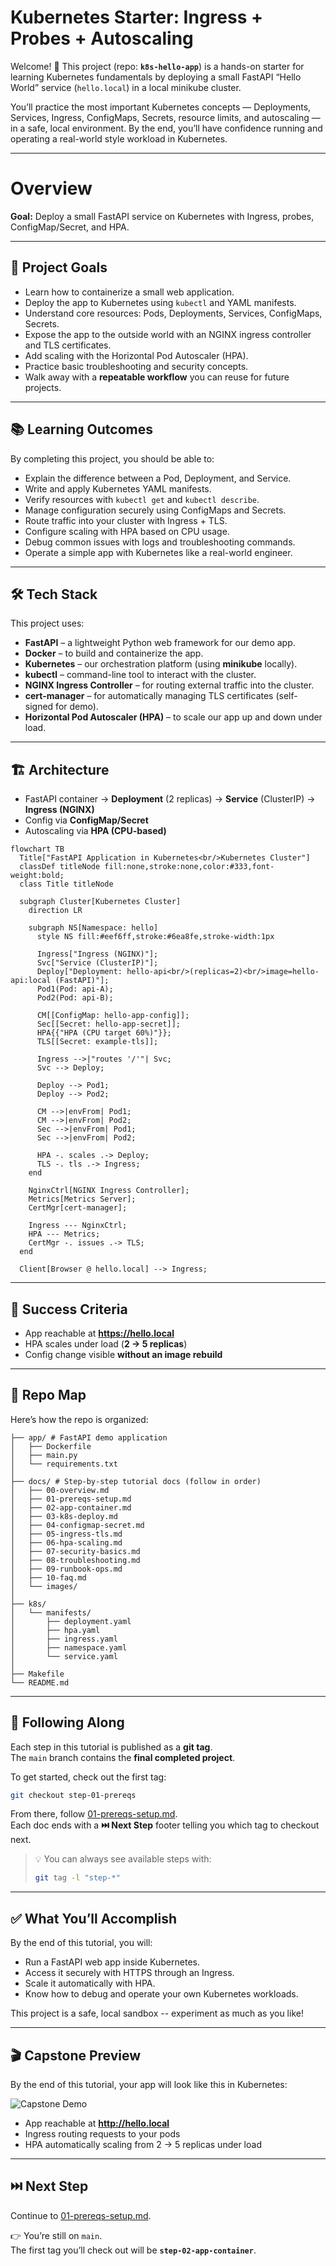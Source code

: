 # Kubernetes Starter: Ingress + Probes + Autoscaling

Welcome! 🎉 This project (repo: **`k8s-hello-app`**) is a hands-on starter for learning Kubernetes fundamentals by deploying a small FastAPI “Hello World” service (`hello.local`) in a local minikube cluster.  

You’ll practice the most important Kubernetes concepts — Deployments, Services, Ingress, ConfigMaps, Secrets, resource limits, and autoscaling — in a safe, local environment. By the end, you’ll have confidence running and operating a real-world style workload in Kubernetes.

---

# Overview

**Goal:** Deploy a small FastAPI service on Kubernetes with Ingress, probes, ConfigMap/Secret, and HPA.  

---

## 🚀 Project Goals

- Learn how to containerize a small web application.  
- Deploy the app to Kubernetes using `kubectl` and YAML manifests.  
- Understand core resources: Pods, Deployments, Services, ConfigMaps, Secrets.  
- Expose the app to the outside world with an NGINX ingress controller and TLS certificates.  
- Add scaling with the Horizontal Pod Autoscaler (HPA).  
- Practice basic troubleshooting and security concepts.  
- Walk away with a **repeatable workflow** you can reuse for future projects.  

---

## 📚 Learning Outcomes

By completing this project, you should be able to:  

- Explain the difference between a Pod, Deployment, and Service.  
- Write and apply Kubernetes YAML manifests.  
- Verify resources with `kubectl get` and `kubectl describe`.  
- Manage configuration securely using ConfigMaps and Secrets.  
- Route traffic into your cluster with Ingress + TLS.  
- Configure scaling with HPA based on CPU usage.  
- Debug common issues with logs and troubleshooting commands.  
- Operate a simple app with Kubernetes like a real-world engineer.  

---

## 🛠️ Tech Stack

This project uses:  

- **FastAPI** – a lightweight Python web framework for our demo app.  
- **Docker** – to build and containerize the app.  
- **Kubernetes** – our orchestration platform (using **minikube** locally).  
- **kubectl** – command-line tool to interact with the cluster.  
- **NGINX Ingress Controller** – for routing external traffic into the cluster.  
- **cert-manager** – for automatically managing TLS certificates (self-signed for demo).  
- **Horizontal Pod Autoscaler (HPA)** – to scale our app up and down under load.  

---

## 🏗️ Architecture

- FastAPI container → **Deployment** (2 replicas) → **Service** (ClusterIP) → **Ingress (NGINX)**  
- Config via **ConfigMap/Secret**  
- Autoscaling via **HPA (CPU-based)**  

```mermaid
flowchart TB
  Title["FastAPI Application in Kubernetes<br/>Kubernetes Cluster"]
  classDef titleNode fill:none,stroke:none,color:#333,font-weight:bold;
  class Title titleNode

  subgraph Cluster[Kubernetes Cluster]
    direction LR

    subgraph NS[Namespace: hello]
      style NS fill:#eef6ff,stroke:#6ea8fe,stroke-width:1px

      Ingress["Ingress (NGINX)"];
      Svc["Service (ClusterIP)"];
      Deploy["Deployment: hello-api<br/>(replicas=2)<br/>image=hello-api:local (FastAPI)"];
      Pod1(Pod: api-A);
      Pod2(Pod: api-B);

      CM[[ConfigMap: hello-app-config]];
      Sec[[Secret: hello-app-secret]];
      HPA{{"HPA (CPU target 60%)"}};
      TLS[[Secret: example-tls]];

      Ingress -->|"routes '/'"| Svc;
      Svc --> Deploy;

      Deploy --> Pod1;
      Deploy --> Pod2;

      CM -->|envFrom| Pod1;
      CM -->|envFrom| Pod2;
      Sec -->|envFrom| Pod1;
      Sec -->|envFrom| Pod2;

      HPA -. scales .-> Deploy;
      TLS -. tls .-> Ingress;
    end

    NginxCtrl[NGINX Ingress Controller];
    Metrics[Metrics Server];
    CertMgr[cert-manager];

    Ingress --- NginxCtrl;
    HPA --- Metrics;
    CertMgr -. issues .-> TLS;
  end

  Client[Browser @ hello.local] --> Ingress;
```

---

## 🎯 Success Criteria

- App reachable at **https://hello.local**  
- HPA scales under load (**2 → 5 replicas**)  
- Config change visible **without an image rebuild**  

---

## 📂 Repo Map

Here’s how the repo is organized:

```
├── app/ # FastAPI demo application
│   ├── Dockerfile
│   ├── main.py
│   └── requirements.txt
│
├── docs/ # Step-by-step tutorial docs (follow in order)
│   ├── 00-overview.md
│   ├── 01-prereqs-setup.md
│   ├── 02-app-container.md
│   ├── 03-k8s-deploy.md
│   ├── 04-configmap-secret.md
│   ├── 05-ingress-tls.md
│   ├── 06-hpa-scaling.md
│   ├── 07-security-basics.md
│   ├── 08-troubleshooting.md
│   ├── 09-runbook-ops.md
│   ├── 10-faq.md
│   └── images/
│
├── k8s/
│   └── manifests/
│       ├── deployment.yaml
│       ├── hpa.yaml
│       ├── ingress.yaml
│       ├── namespace.yaml
│       └── service.yaml
│
├── Makefile
└── README.md
```

---

## 🔀 Following Along

Each step in this tutorial is published as a **git tag**.  
The `main` branch contains the **final completed project**.

To get started, check out the first tag:

```bash
git checkout step-01-prereqs
```

From there, follow [01-prereqs-setup.md](01-prereqs-setup.md).  
Each doc ends with a **⏭️ Next Step** footer telling you which tag to checkout next.

> 💡 You can always see available steps with:
> ```bash
> git tag -l "step-*"
> ```

---

## ✅ What You’ll Accomplish

By the end of this tutorial, you will:  

- Run a FastAPI web app inside Kubernetes.  
- Access it securely with HTTPS through an Ingress.  
- Scale it automatically with HPA.  
- Know how to debug and operate your own Kubernetes workloads.  

This project is a safe, local sandbox -- experiment as much as you like!  

---

## 🎬 Capstone Preview

By the end of this tutorial, your app will look like this in Kubernetes:

![Capstone Demo](./images/k8s-instructional-capstone.gif)

- App reachable at **http://hello.local**  
- Ingress routing requests to your pods  
- HPA automatically scaling from 2 → 5 replicas under load

---

## ⏭️ Next Step

Continue to [01-prereqs-setup.md](01-prereqs-setup.md).

👉 You’re still on `main`.  
The first tag you’ll check out will be **`step-02-app-container`**.
